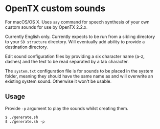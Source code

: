 # OpenTX custom sounds

For macOS/OS X. Uses `say` command for speech synthesis of your own custom sounds for use by OpenTX 2.2.x.

Currently English only. Currently expects to be run from a sibling directory to your `SD structure` directory. Will eventually add ability to provide a destination directory.

Edit sound configuration files by providing a six character name (a-z, dashes) and the text to be read separated by a tab character.

The `system.txt` configuration file is for sounds to be placed in the system folder, meaning they should have the same name as and will overwrite an existing system sound. Otherwise it won't be usable.

## Usage

Provide `-p` argument to play the sounds whilst creating them.

```
$ ./generate.sh
$ ./generate.sh -p
```
